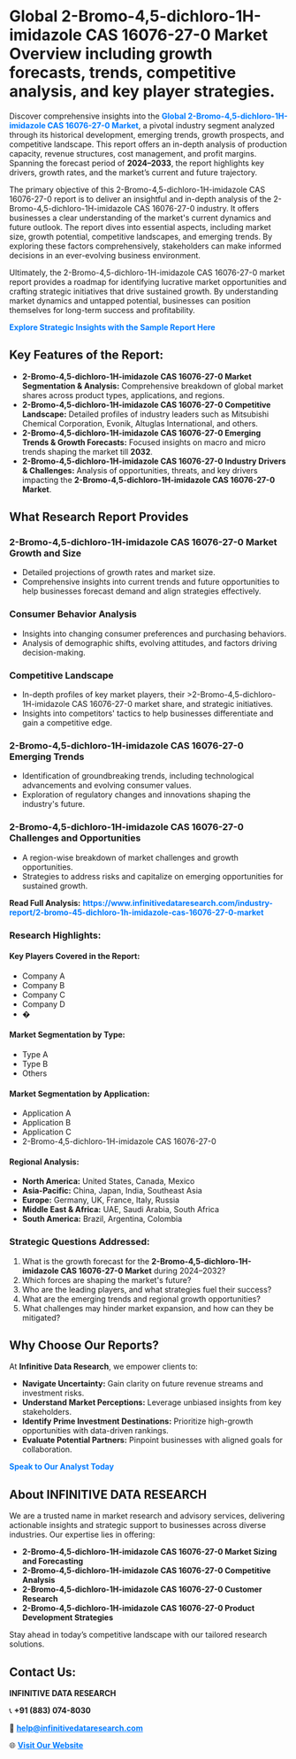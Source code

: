 <h1>Global 2-Bromo-4,5-dichloro-1H-imidazole CAS 16076-27-0 Market Overview including growth forecasts, trends, competitive analysis, and key player strategies.</h1>
<p>
Discover comprehensive insights into the 
<a href="https://www.infinitivedataresearch.com/industry-report/2-bromo-45-dichloro-1h-imidazole-cas-16076-27-0-market" rel="dofollow" style="color: #007BFF; text-decoration: none;"><strong>Global 2-Bromo-4,5-dichloro-1H-imidazole CAS 16076-27-0 Market</strong></a>, a pivotal industry segment analyzed through its historical development, emerging trends, growth prospects, and competitive landscape. This report offers an in-depth analysis of production capacity, revenue structures, cost management, and profit margins. Spanning the forecast period of <strong>2024–2033</strong>, the report highlights key drivers, growth rates, and the market’s current and future trajectory.
</p>
<p>
The primary objective of this 2-Bromo-4,5-dichloro-1H-imidazole CAS 16076-27-0 report is to deliver an insightful and in-depth analysis of the 2-Bromo-4,5-dichloro-1H-imidazole CAS 16076-27-0 industry. It offers businesses a clear understanding of the market's current dynamics and future outlook. The report dives into essential aspects, including market size, growth potential, competitive landscapes, and emerging trends. By exploring these factors comprehensively, stakeholders can make informed decisions in an ever-evolving business environment.
</p>
<p>
Ultimately, the 2-Bromo-4,5-dichloro-1H-imidazole CAS 16076-27-0 market report provides a roadmap for identifying lucrative market opportunities and crafting strategic initiatives that drive sustained growth. By understanding market dynamics and untapped potential, businesses can position themselves for long-term success and profitability.
</p>
<p>
<a href="https://www.infinitivedataresearch.com/request-sample/reportId=110199" style="color: #007BFF; text-decoration: none;"><strong>Explore Strategic Insights with the Sample Report Here</strong></a>
</p>

<h2>Key Features of the Report:</h2>
<ul>
<li><strong>2-Bromo-4,5-dichloro-1H-imidazole CAS 16076-27-0 Market Segmentation & Analysis:</strong> Comprehensive breakdown of global market shares across product types, applications, and regions.</li>
<li><strong>2-Bromo-4,5-dichloro-1H-imidazole CAS 16076-27-0 Competitive Landscape:</strong> Detailed profiles of industry leaders such as Mitsubishi Chemical Corporation, Evonik, Altuglas International, and others.</li>
<li><strong>2-Bromo-4,5-dichloro-1H-imidazole CAS 16076-27-0 Emerging Trends & Growth Forecasts:</strong> Focused insights on macro and micro trends shaping the market till <strong>2032</strong>.</li>
<li><strong>2-Bromo-4,5-dichloro-1H-imidazole CAS 16076-27-0 Industry Drivers & Challenges:</strong> Analysis of opportunities, threats, and key drivers impacting the <strong>2-Bromo-4,5-dichloro-1H-imidazole CAS 16076-27-0 Market</strong>.</li>
</ul>

<h2>What Research Report Provides</h2>
<h3>2-Bromo-4,5-dichloro-1H-imidazole CAS 16076-27-0 Market Growth and Size</h3>
<ul>
<li>Detailed projections of growth rates and market size.</li>
<li>Comprehensive insights into current trends and future opportunities to help businesses forecast demand and align strategies effectively.</li>
</ul>

<h3>Consumer Behavior Analysis</h3>
<ul>
<li>Insights into changing consumer preferences and purchasing behaviors.</li>
<li>Analysis of demographic shifts, evolving attitudes, and factors driving decision-making.</li>
</ul>

<h3>Competitive Landscape</h3>
<ul>
<li>In-depth profiles of key market players, their >2-Bromo-4,5-dichloro-1H-imidazole CAS 16076-27-0 market share, and strategic initiatives.</li>
<li>Insights into competitors' tactics to help businesses differentiate and gain a competitive edge.</li>
</ul>

<h3>2-Bromo-4,5-dichloro-1H-imidazole CAS 16076-27-0 Emerging Trends</h3>
<ul>
<li>Identification of groundbreaking trends, including technological advancements and evolving consumer values.</li>
<li>Exploration of regulatory changes and innovations shaping the industry's future.</li>
</ul>

<h3>2-Bromo-4,5-dichloro-1H-imidazole CAS 16076-27-0 Challenges and Opportunities</h3>
<ul>
<li>A region-wise breakdown of market challenges and growth opportunities.</li>
<li>Strategies to address risks and capitalize on emerging opportunities for sustained growth.</li>
</ul>
<p><strong>Read Full Analysis:</strong> <a href="https://www.infinitivedataresearch.com/industry-report/2-bromo-45-dichloro-1h-imidazole-cas-16076-27-0-market" rel="dofollow" style="color: #007BFF; text-decoration: none;"><strong>https://www.infinitivedataresearch.com/industry-report/2-bromo-45-dichloro-1h-imidazole-cas-16076-27-0-market</strong></a></p>
<h3>Research Highlights:</h3>
<h4>Key Players Covered in the Report:</h4>
<ul><li>Company A</li><li>Company B</li><li>Company C</li><li>Company D</li><li>�</li></ul>
<h4>Market Segmentation by Type:</h4>
<ul><li>Type A</li><li>Type B</li><li>Others</li></ul>
<h4>Market Segmentation by Application:</h4>
<ul><li>Application A</li><li>Application B</li><li>Application C</li><li>2-Bromo-4,5-dichloro-1H-imidazole CAS 16076-27-0</li></ul>

<h4>Regional Analysis:</h4>
<ul>
<li><strong>North America:</strong> United States, Canada, Mexico</li>
<li><strong>Asia-Pacific:</strong> China, Japan, India, Southeast Asia</li>
<li><strong>Europe:</strong> Germany, UK, France, Italy, Russia</li>
<li><strong>Middle East & Africa:</strong> UAE, Saudi Arabia, South Africa</li>
<li><strong>South America:</strong> Brazil, Argentina, Colombia</li>
</ul>

<h3>Strategic Questions Addressed:</h3>
<ol>
<li>What is the growth forecast for the <strong>2-Bromo-4,5-dichloro-1H-imidazole CAS 16076-27-0 Market</strong> during 2024–2032?</li>
<li>Which forces are shaping the market's future?</li>
<li>Who are the leading players, and what strategies fuel their success?</li>
<li>What are the emerging trends and regional growth opportunities?</li>
<li>What challenges may hinder market expansion, and how can they be mitigated?</li>
</ol>

<h2>Why Choose Our Reports?</h2>
<p>At <strong>Infinitive Data Research</strong>, we empower clients to:</p>
<ul>
<li><strong>Navigate Uncertainty:</strong> Gain clarity on future revenue streams and investment risks.</li>
<li><strong>Understand Market Perceptions:</strong> Leverage unbiased insights from key stakeholders.</li>
<li><strong>Identify Prime Investment Destinations:</strong> Prioritize high-growth opportunities with data-driven rankings.</li>
<li><strong>Evaluate Potential Partners:</strong> Pinpoint businesses with aligned goals for collaboration.</li>
</ul>
<p><a href="https://www.infinitivedataresearch.com/industry-report/2-bromo-45-dichloro-1h-imidazole-cas-16076-27-0-market" rel="dofollow" style="color: #007BFF; text-decoration: none;"><strong>Speak to Our Analyst Today</strong></a></p>

<h2>About INFINITIVE DATA RESEARCH</h2>
<p>We are a trusted name in market research and advisory services, delivering actionable insights and strategic support to businesses across diverse industries. Our expertise lies in offering:</p>
<ul>
<li><strong>2-Bromo-4,5-dichloro-1H-imidazole CAS 16076-27-0 Market Sizing and Forecasting</strong></li>
<li><strong>2-Bromo-4,5-dichloro-1H-imidazole CAS 16076-27-0 Competitive Analysis</strong></li>
<li><strong>2-Bromo-4,5-dichloro-1H-imidazole CAS 16076-27-0 Customer Research</strong></li>
<li><strong>2-Bromo-4,5-dichloro-1H-imidazole CAS 16076-27-0 Product Development Strategies</strong></li>
</ul>
<p>Stay ahead in today’s competitive landscape with our tailored research solutions.</p>

<h2>Contact Us:</h2>
<p><strong>INFINITIVE DATA RESEARCH</strong></p>
<p>📞 <strong>+91 (883) 074-8030</strong></p>
<p>📧 <strong><a href="mailto:help@infinitivedataresearch.com" style="color: #007BFF;">help@infinitivedataresearch.com</a></strong></p>
<p>🌐 <strong><a href="https://www.infinitivedataresearch.com" rel="dofollow" style="color: #007BFF;">Visit Our Website</a></strong></p>